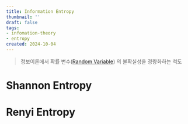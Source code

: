 ```yaml
---
title: Information Entropy
thumbnail: ''
draft: false
tags:
- infomation-theory
- entropy
created: 2024-10-04
---
```



 > 
 > 정보이론에서 확률 변수([Random Variable](../../Math/Probability%20Theory/Random%20Variable.md)) 의 불확실성을 정량화하는 척도

# Shannon Entropy

# Renyi Entropy
